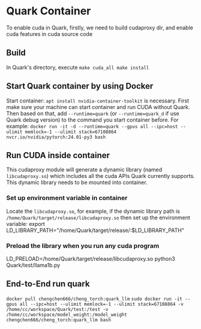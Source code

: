 # Quark Container
To enable cuda in Quark, firstly, we need to build cudaproxy dir, and enable cuda features in cuda source code

## Build
In Quark's directory, execute
`make cuda_all
make install`

## Start Quark container by using Docker
Start container: 
`apt install nvidia-container-toolkit` is necessary. First make sure your machine can start container and run CUDA without Quark. Then based on that, add `--runtime=quark` (or `--runtime=quark_d` if use Quark debug version) to the command you start container before.
For example: `docker run -it -d --runtime=quark --gpus all --ipc=host --ulimit memlock=-1 --ulimit stack=67108864 nvcr.io/nvidia/pytorch:24.01-py3 bash`

## Run CUDA inside container
This cudaproxy module will generate a dynamic library (named `libcudaproxy.so`) which includes all the cuda APIs Quark currently supports.
This dynamic library needs to be mounted into container.
### Set up environment variable in container
Locate the `libcudaproxy.so`, for example, if the dynamic library path is `/home/Quark/target/release/libcudaproxy.so`
then set up the environment variable:
export LD_LIBRARY_PATH="/home/Quark/target/release/:$LD_LIBRARY_PATH"
### Preload the library when you run any cuda program
LD_PRELOAD=/home/Quark/target/release/libcudaproxy.so python3 Quark/test/llama1b.py


## End-to-End run quark
`docker pull chengchen666/cheng_torch:quark_llm`
`sudo docker run -it --gpus all --ipc=host --ulimit memlock=-1 --ulimit stack=67108864 -v /home/cc/workspace/Quark/test:/test -v /home/cc/workspace/model_weight:/model_weight chengchen666/cheng_torch:quark_llm bash`
